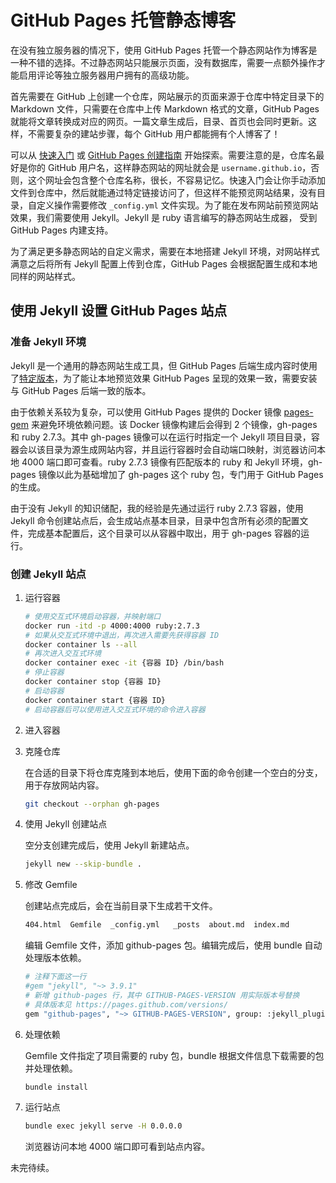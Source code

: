 <!--
 * @Author: Jie Lin
 * @Date: 2021-10-31 22:38:26
 * @LastEditTime: 2021-11-06 21:13:41
 * @LastEditors: Jie Lin
 * @Description: Github pages 创建步骤
 * 
-->

# GitHub Pages 托管静态博客

在没有独立服务器的情况下，使用 GitHub Pages 托管一个静态网站作为博客是一种不错的选择。不过静态网站只能展示页面，没有数据库，需要一点额外操作才能启用评论等独立服务器用户拥有的高级功能。

首先需要在 GitHub 上创建一个仓库，网站展示的页面来源于仓库中特定目录下的 Markdown 文件，只需要在仓库中上传 Markdown 格式的文章，GitHub Pages 就能将文章转换成对应的网页。一篇文章生成后，目录、首页也会同时更新。这样，不需要复杂的建站步骤，每个 GitHub 用户都能拥有个人博客了！

可以从 [快速入门](https://docs.github.com/en/pages/quickstart) 或 [GitHub Pages 创建指南](https://docs.github.com/en/pages/getting-started-with-github-pages/creating-a-github-pages-site) 开始探索。需要注意的是，仓库名最好是你的 GitHub 用户名，这样静态网站的网址就会是 `username.github.io`，否则，这个网址会包含整个仓库名称，很长，不容易记忆。快速入门会让你手动添加文件到仓库中，然后就能通过特定链接访问了，但这样不能预览网站结果，没有目录，自定义操作需要修改 `_config.yml` 文件实现。为了能在发布网站前预览网站效果，我们需要使用 Jekyll。Jekyll 是 ruby 语言编写的静态网站生成器， 受到 GitHub Pages 内建支持。

为了满足更多静态网站的自定义需求，需要在本地搭建 Jekyll 环境，对网站样式满意之后将所有 Jekyll 配置上传到仓库，GitHub Pages 会根据配置生成和本地同样的网站样式。



## 使用 Jekyll 设置 GitHub Pages 站点

### 准备 Jekyll 环境

Jekyll 是一个通用的静态网站生成工具，但 GitHub Pages 后端生成内容时使用了[特定版本](https://pages.github.com/versions/)，为了能让本地预览效果 GitHub Pages 呈现的效果一致，需要安装与 GitHub Pages 后端一致的版本。

由于依赖关系较为复杂，可以使用 GitHub Pages 提供的 Docker 镜像 [pages-gem](https://github.com/github/pages-gem) 来避免环境依赖问题。该 Docker 镜像构建后会得到 2 个镜像，gh-pages 和 ruby 2.7.3。其中 gh-pages 镜像可以在运行时指定一个 Jekyll 项目目录，容器会以该目录为源生成网站内容，并且运行容器时会自动端口映射，浏览器访问本地 4000 端口即可查看。ruby 2.7.3 镜像有匹配版本的 ruby 和 Jekyll 环境，gh-pages 镜像以此为基础增加了 gh-pages 这个 ruby 包，专门用于 GitHub Pages 的生成。

由于没有 Jekyll 的知识储配，我的经验是先通过运行 ruby 2.7.3 容器，使用 Jekyll 命令创建站点后，会生成站点基本目录，目录中包含所有必须的配置文件，完成基本配置后，这个目录可以从容器中取出，用于 gh-pages 容器的运行。



### 创建 Jekyll 站点

1. 运行容器

   ```bash
   # 使用交互式环境启动容器，并映射端口
   docker run -itd -p 4000:4000 ruby:2.7.3
   # 如果从交互式环境中退出，再次进入需要先获得容器 ID
   docker container ls --all
   # 再次进入交互式环境
   docker container exec -it {容器 ID} /bin/bash
   # 停止容器
   docker container stop {容器 ID}
   # 启动容器
   docker container start {容器 ID}
   # 启动容器后可以使用进入交互式环境的命令进入容器
   ```

2. 进入容器

3. 克隆仓库

   在合适的目录下将仓库克隆到本地后，使用下面的命令创建一个空白的分支，用于存放网站内容。

    ```bash
    git checkout --orphan gh-pages
    ```

4. 使用 Jekyll 创建站点

   空分支创建完成后，使用 Jekyll 新建站点。

    ```bash
    jekyll new --skip-bundle .
    ```

5. 修改 Gemfile

   创建站点完成后，会在当前目录下生成若干文件。

   ```bash
   404.html  Gemfile  _config.yml	_posts	about.md  index.md
   ```

   编辑 Gemfile 文件，添加 github-pages 包。编辑完成后，使用 bundle 自动处理版本依赖。

   ```bash
   # 注释下面这一行
   #gem "jekyll", "~> 3.9.1"
   # 新增 github-pages 行，其中 GITHUB-PAGES-VERSION 用实际版本号替换
   # 具体版本见 https://pages.github.com/versions/
   gem "github-pages", "~> GITHUB-PAGES-VERSION", group: :jekyll_plugins
   ```

6. 处理依赖
   
    Gemfile 文件指定了项目需要的 ruby 包，bundle 根据文件信息下载需要的包并处理依赖。
    
    
    ```bash
    bundle install
    ```

7. 运行站点

    ```bash
    bundle exec jekyll serve -H 0.0.0.0
    ```
    
    浏览器访问本地 4000 端口即可看到站点内容。



未完待续。
